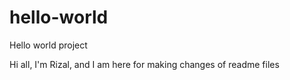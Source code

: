 # hello-world
Hello world project

Hi all,
I'm Rizal, and I am here for making changes of readme files
